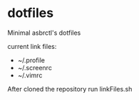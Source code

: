 # dotfiles

Minimal asbrctl's dotfiles

current link files:

 - ~/.profile
 - ~/.screenrc
 - ~/.vimrc

After cloned the repository run linkFiles.sh

